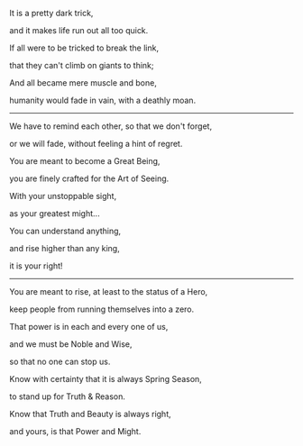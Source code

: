 It is a pretty dark trick,

and it makes life run out all too quick.

If all were to be tricked to break the link,

that they can't climb on giants to think;

And all became mere muscle and bone,

humanity would fade in vain, with a deathly moan.

---

We have to remind each other, so that we don't forget,

or we will fade, without feeling a hint of regret.

You are meant to become a Great Being,

you are finely crafted for the Art of Seeing.

With your unstoppable sight,

as your greatest might...

You can understand anything,

and rise higher than any king,

it is your right!

---

You are meant to rise, at least to the status of a Hero,

keep people from running themselves into a zero.

That power is in each and every one of us,

and we must be Noble and Wise,

so that no one can stop us.

Know with certainty that it is always Spring Season,

to stand up for Truth & Reason.

Know that Truth and Beauty is always right,

and yours, is that Power and Might.

